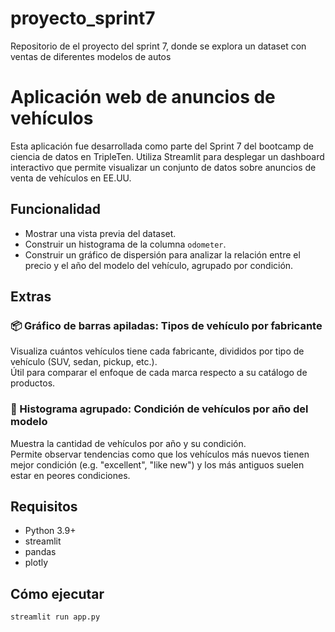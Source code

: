 # proyecto_sprint7
Repositorio de el proyecto del sprint 7, donde se explora un dataset con ventas de diferentes modelos de autos

# Aplicación web de anuncios de vehículos

Esta aplicación fue desarrollada como parte del Sprint 7 del bootcamp de ciencia de datos en TripleTen. Utiliza Streamlit para desplegar un dashboard interactivo que permite visualizar un conjunto de datos sobre anuncios de venta de vehículos en EE.UU.

## Funcionalidad

- Mostrar una vista previa del dataset.
- Construir un histograma de la columna `odometer`.
- Construir un gráfico de dispersión para analizar la relación entre el precio y el año del modelo del vehículo, agrupado por condición.

## Extras
 
### 📦 Gráfico de barras apiladas: Tipos de vehículo por fabricante
Visualiza cuántos vehículos tiene cada fabricante, divididos por tipo de vehículo (SUV, sedan, pickup, etc.).  
Útil para comparar el enfoque de cada marca respecto a su catálogo de productos.

### 📅 Histograma agrupado: Condición de vehículos por año del modelo
Muestra la cantidad de vehículos por año y su condición.  
Permite observar tendencias como que los vehículos más nuevos tienen mejor condición (e.g. "excellent", "like new") y los más antiguos suelen estar en peores condiciones.

## Requisitos

- Python 3.9+
- streamlit
- pandas
- plotly

## Cómo ejecutar

```bash
streamlit run app.py
